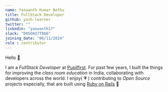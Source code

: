 ```yaml
---
name: Yaswanth Kumar Bethu
title: FullStack Developer
github: yash-learner
twitter: ""
linkedin: "yaswanth17"
slack: "D056H37T866"
joining_date: "06/11/2024"
role : contributor
---
```


Hello 👋

I am a _FullStack Developer_ at [Pupilfirst](https://github.com/pupilfirst). For past few years, I built the things for improving the _class room_ _education_ in India, collaborating with developers across the world. I enjoy( 💗 ) contributing to _Open Source_ projects especially, that are built using [Ruby on Rails](https://github.com/rails) 🚀
